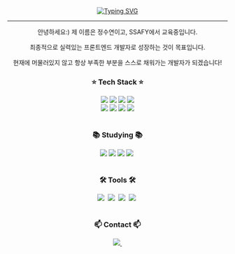 <!--타이틀 부분-->
<div style="display: flex; justify-content: center; align-items: center;">
  <a href="https://git.io/typing-svg" style="display: inline-block; text-align: center;">
    <img src="https://readme-typing-svg.demolab.com?font=Alkatra&weight=500&size=45&duration=4000&pause=3&color=800080&center=true&vCenter=false&multiline=true&repeat=true&width=1000&height=100&lines=Hi+There+SuYeon's+GitHub!👋" alt="Typing SVG" />
  </a>
</div>

<hr>

<div style="text-align: center; line-height: 1.5;">
  <p>안녕하세요:) 제 이름은 정수연이고, SSAFY에서 교육중입니다.</p>
  <p>최종적으로 실력있는 프론트엔드 개발자로 성장하는 것이 목표입니다.</p>
  <p>현재에 머물러있지 않고 항상 부족한 부분을 스스로 채워가는 개발자가 되겠습니다!</p>
</div>


<!--내용 부분-->
<h3 align="center">⭐ Tech Stack ⭐</h3>
<div align="center">
  
  <img src="https://img.shields.io/badge/Python-3670A0?style=for-the-badge&logo=python&logoColor=ffdd54" />
  <img src="https://img.shields.io/badge/CSS3-1572B6.svg?style=for-the-badge&logo=css3&logoColor=white" />
  <img src="https://img.shields.io/badge/HTML5-E34F26.svg?style=for-the-badge&logo=html5&logoColor=white" />
  <img src="https://img.shields.io/badge/Vue.js-4FC08D?style=for-the-badge&logo=vue.js&logoColor=white" />
</div>

<div align="center">
  <img src="https://img.shields.io/badge/JavaScript-F7DF1E.svg?style=for-the-badge&logo=javascript&logoColor=20232a" />
  <img src="https://img.shields.io/badge/Django-092E20.svg?style=for-the-badge&logo=django&logoColor=white" />
  <img src="https://img.shields.io/badge/SQLite-003B57.svg?style=for-the-badge&logo=sqlite&logoColor=white" />
  <img src="https://img.shields.io/badge/Bootstrap-7952B3.svg?style=for-the-badge&logo=bootstrap&logoColor=white" />
</div>

<br>

<h3 align="center">📚 Studying 📚</h3>
<div align="center">
  <img src="https://img.shields.io/badge/React-20232A.svg?style=for-the-badge&logo=react&logoColor=61DAFB" />
  <img src="https://img.shields.io/badge/TypeScript-007ACC.svg?style=for-the-badge&logo=typescript&logoColor=white" />
  <img src="https://img.shields.io/badge/Vuetify-800080.svg?style=for-the-badge&logo=vuetify&logoColor=white" />
  <img src="https://img.shields.io/badge/figma-F24E1E.svg?style=for-the-badge&logo=figma&logoColor=white" />&nbsp
</div>

<br>

<h3 align="center">🛠 Tools 🛠</h3>
<div align="center">
  <img src="https://img.shields.io/badge/git-F05033.svg?style=for-the-badge&logo=git&logoColor=white" />&nbsp
  <img src="https://img.shields.io/badge/github-181717.svg?style=for-the-badge&logo=github&logoColor=white" />&nbsp
  <img src="https://img.shields.io/badge/VSCode-007ACC.svg?style=for-the-badge&logo=visual-studio-code&logoColor=white" />&nbsp
  <img src="https://img.shields.io/badge/Notion-000000.svg?style=for-the-badge&logo=notion&logoColor=white" />&nbsp
</div>


<br>

<h3 align="center">📫 Contact 📫</h3>
<div align="center">
  <a href="mailto:wjdtndus23@naver.com">
    <img src="https://img.shields.io/badge/wjdtndus23@naver.com-03C75D?style=for-the-badge&logo=gmail&logoColor=white" />&nbsp
  </a>
</div>

